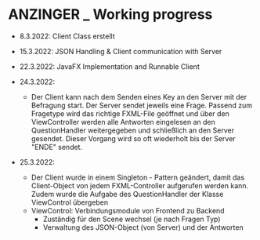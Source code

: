 
# ANZINGER _ Working progress

* 8.3.2022: Client Class erstellt
* 15.3.2022: JSON Handling & Client communication with Server
* 22.3.2022: JavaFX Implementation and Runnable Client


* 24.3.2022:
  * Der Client kann nach dem Senden eines Key an den Server mit der Befragung start.
    Der Server sendet jeweils eine Frage. Passend zum Fragetype wird das richtige FXML-File geöffnet
    und über den ViewController werden alle Antworten eingelesen an den QuestionHandler weitergegeben und
    schließlich an den Server gesendet. Dieser Vorgang wird so oft wiederholt bis der Server "ENDE" sendet.


* 25.3.2022:
  * Der Client wurde in einem Singleton - Pattern geändert, damit das Client-Object von jedem FXML-Controller
    aufgerufen werden kann. Zudem wurde die Aufgabe des QuestionHandler der Klasse ViewControl übergeben
  * ViewControl: Verbindungsmodule von Frontend zu Backend
    * Zuständig für den Scene wechsel (je nach Fragen Typ)
    * Verwaltung des JSON-Object (von Server) und der Antworten